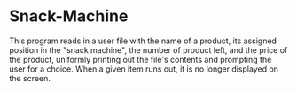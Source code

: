 # Snack-Machine
This program reads in a user file with the name of a product, its assigned position in the "snack machine", the number of product left, and the price of the product, uniformly printing out the file's contents and prompting the user for a choice. When a given item runs out, it is no longer displayed on the screen. 
